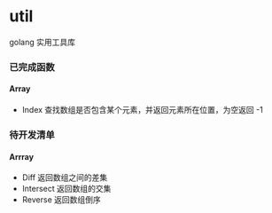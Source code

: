 # util
golang 实用工具库

### 已完成函数
#### Array
* Index 查找数组是否包含某个元素，并返回元素所在位置，为空返回 -1 

### 待开发清单
#### Arrray
* Diff 返回数组之间的差集
* Intersect 返回数组的交集
* Reverse 返回数组倒序
